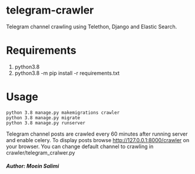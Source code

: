 # telegram-crawler

Telegram channel crawling using Telethon, Django and Elastic Search.

# Requirements
<ol>
<li> python3.8 </li> 
<li> python3.8 -m pip install -r requirements.txt </li>
</ol>

# Usage
`python 3.8 manage.py makemigrations crawler` 
<br>
`python 3.8 manage.py migrate`
<br>
`python 3.8 manage.py runserver`

Telegram channel posts are crawled every 60 minutes after running server and enable celery.
To display posts browse http://127.0.0.1:8000/crawler on your browser.
You can change default channel to crawling in crawler/telegram_cralwer.py

<h5> Author: Moein Salimi </h5>
